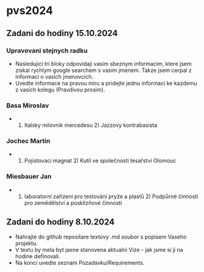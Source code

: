 # pvs2024

## Zadani do hodiny 15.10.2024

### Upravovani stejnych radku

- Nasledujici tri bloky odpovidaji vasim sbeznym informacim, ktere jsem ziskal rychlym google searchem s vasim jmenem. Takze jsem cerpal z informaci o vasich jmenovcich.
- Uvedte informace na pravou miru a pridejte jednu informaci ke kazdemu z vasich kolegu (Pravdivou prosim).

### Basa Miroslav

- 1) Italsky milovnik mercedesu 2) Jazzovy kontrabasista
 
### Jochec Martin

- 1) Pojistovaci magnat 2) Kutil ve společnosti tesařství Olomouc
 
### Miesbauer Jan

- 1) laboratorní zařízení pro testování pryže a plastů 2) Podpůrné činnosti pro zemědělství a posklizňové činnosti


## Zadani do hodiny 8.10.2024 

- Nahrajte do github repositare textovy .md soubor s popisem Vaseho projektu.
- V textu by mela byt jasne stanovena aktualni Vize - jak jsme si ji na hodine definovali.
- Na konci uvedte seznam Pozadavku/Requirements.
